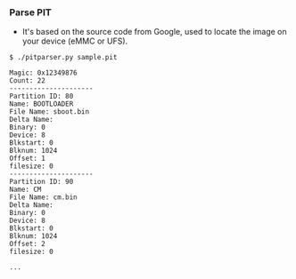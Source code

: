 ### Parse PIT

- It's based on the source code from Google, used to locate the image on your device (eMMC or UFS).


```
$ ./pitparser.py sample.pit

Magic: 0x12349876
Count: 22
---------------------
Partition ID: 80
Name: BOOTLOADER
File Name: sboot.bin
Delta Name:
Binary: 0
Device: 8
Blkstart: 0
Blknum: 1024
Offset: 1
filesize: 0
---------------------
Partition ID: 90
Name: CM
File Name: cm.bin
Delta Name:
Binary: 0
Device: 8
Blkstart: 0
Blknum: 1024
Offset: 2
filesize: 0

...

```
